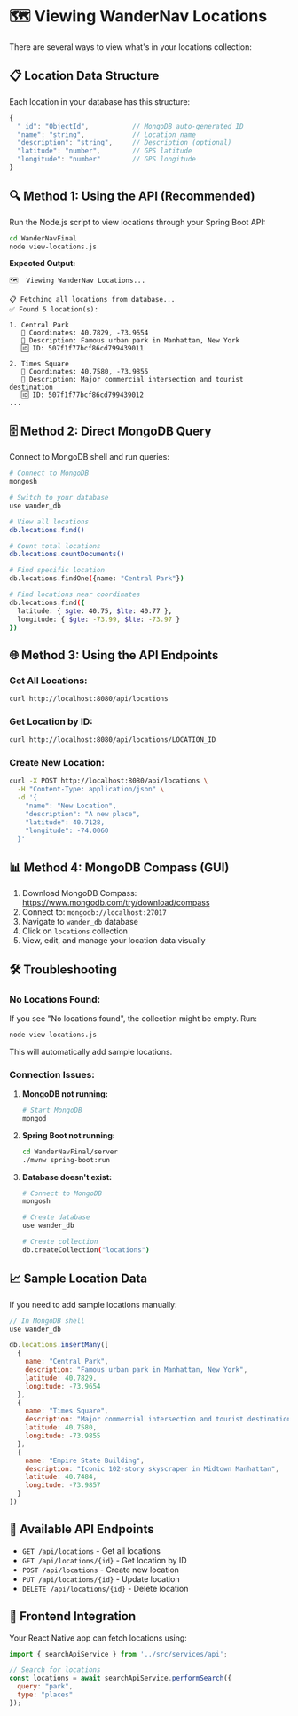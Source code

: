 # 🗺️ Viewing WanderNav Locations

There are several ways to view what's in your locations collection:

## 📋 **Location Data Structure**

Each location in your database has this structure:
```javascript
{
  "_id": "ObjectId",           // MongoDB auto-generated ID
  "name": "string",            // Location name
  "description": "string",     // Description (optional)
  "latitude": "number",        // GPS latitude
  "longitude": "number"        // GPS longitude
}
```

## 🔍 **Method 1: Using the API (Recommended)**

Run the Node.js script to view locations through your Spring Boot API:

```bash
cd WanderNavFinal
node view-locations.js
```

**Expected Output:**
```
🗺️  Viewing WanderNav Locations...

📋 Fetching all locations from database...
✅ Found 5 location(s):

1. Central Park
   📍 Coordinates: 40.7829, -73.9654
   📝 Description: Famous urban park in Manhattan, New York
   🆔 ID: 507f1f77bcf86cd799439011

2. Times Square
   📍 Coordinates: 40.7580, -73.9855
   📝 Description: Major commercial intersection and tourist destination
   🆔 ID: 507f1f77bcf86cd799439012
...
```

## 🗄️ **Method 2: Direct MongoDB Query**

Connect to MongoDB shell and run queries:

```bash
# Connect to MongoDB
mongosh

# Switch to your database
use wander_db

# View all locations
db.locations.find()

# Count total locations
db.locations.countDocuments()

# Find specific location
db.locations.findOne({name: "Central Park"})

# Find locations near coordinates
db.locations.find({
  latitude: { $gte: 40.75, $lte: 40.77 },
  longitude: { $gte: -73.99, $lte: -73.97 }
})
```

## 🌐 **Method 3: Using the API Endpoints**

### **Get All Locations:**
```bash
curl http://localhost:8080/api/locations
```

### **Get Location by ID:**
```bash
curl http://localhost:8080/api/locations/LOCATION_ID
```

### **Create New Location:**
```bash
curl -X POST http://localhost:8080/api/locations \
  -H "Content-Type: application/json" \
  -d '{
    "name": "New Location",
    "description": "A new place",
    "latitude": 40.7128,
    "longitude": -74.0060
  }'
```

## 📊 **Method 4: MongoDB Compass (GUI)**

1. Download MongoDB Compass: https://www.mongodb.com/try/download/compass
2. Connect to: `mongodb://localhost:27017`
3. Navigate to `wander_db` database
4. Click on `locations` collection
5. View, edit, and manage your location data visually

## 🛠️ **Troubleshooting**

### **No Locations Found:**
If you see "No locations found", the collection might be empty. Run:
```bash
node view-locations.js
```
This will automatically add sample locations.

### **Connection Issues:**
1. **MongoDB not running:**
   ```bash
   # Start MongoDB
   mongod
   ```

2. **Spring Boot not running:**
   ```bash
   cd WanderNavFinal/server
   ./mvnw spring-boot:run
   ```

3. **Database doesn't exist:**
   ```bash
   # Connect to MongoDB
   mongosh
   
   # Create database
   use wander_db
   
   # Create collection
   db.createCollection("locations")
   ```

## 📈 **Sample Location Data**

If you need to add sample locations manually:

```javascript
// In MongoDB shell
use wander_db

db.locations.insertMany([
  {
    name: "Central Park",
    description: "Famous urban park in Manhattan, New York",
    latitude: 40.7829,
    longitude: -73.9654
  },
  {
    name: "Times Square",
    description: "Major commercial intersection and tourist destination",
    latitude: 40.7580,
    longitude: -73.9855
  },
  {
    name: "Empire State Building",
    description: "Iconic 102-story skyscraper in Midtown Manhattan",
    latitude: 40.7484,
    longitude: -73.9857
  }
])
```

## 🔗 **Available API Endpoints**

- `GET /api/locations` - Get all locations
- `GET /api/locations/{id}` - Get location by ID
- `POST /api/locations` - Create new location
- `PUT /api/locations/{id}` - Update location
- `DELETE /api/locations/{id}` - Delete location

## 📱 **Frontend Integration**

Your React Native app can fetch locations using:
```javascript
import { searchApiService } from '../src/services/api';

// Search for locations
const locations = await searchApiService.performSearch({
  query: "park",
  type: "places"
});
``` 
